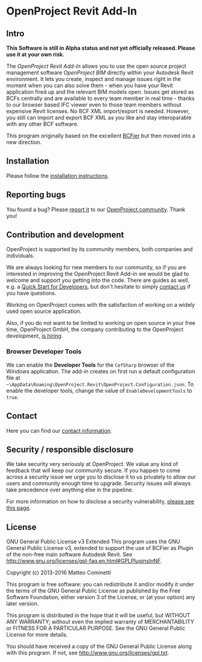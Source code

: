 # OpenProject Revit Add-In

## Intro

**This Software is still in Alpha status and not yet officially released. Please use it at your own risk.**

The _OpenProject Revit Add-In_ allows you to use the open source project management software _OpenProject BIM_ directly
within your Autodesk Revit environment. It lets you create, inspect and manage issues right in the moment when you can
also solve them - when you have your Revit application fired up and the relevant BIM models open. Issues get stored as
BCFs centrally and are available to every team member in real time - thanks to our browser based IFC viewer even to
those team members without expensive Revit licenses. No BCF XML import/export is needed. However, you still can import
and export BCF XML as you like and stay interoparable with any other BCF software.

This program originally based on the excellent [BCFier](https://github.com/teocomi/bcfier) but then moved into a new
direction.

## Installation

Please follow the [installation instructions](docs/installation-instructions.md).

## Reporting bugs

You found a bug? Please [report it](https://docs.openproject.org/development/report-a-bug) to our [OpenProject community](https://community.openproject.com/projects/revit-add-in). Thank you!

## Contribution and development

OpenProject is supported by its community members, both companies and individuals.

We are always looking for new members to our community, so if you are interested in improving the OpenProject Revit Add-in we would be glad to welcome and support you getting into the code. There are guides as well, e.g. a [Quick Start for Developers](https://www.openproject.org/development/setting-up-development-environment/), but don't hesitate to simply [contact us](https://www.openproject.org/contact-us) if you have questions.

Working on OpenProject comes with the satisfaction of working on a widely used open source application.

Also, if you do not want to be limited to working on open source in your free time, OpenProject GmbH, the company contributing to the OpenProject development, [is hiring](https://www.openproject.org/career/).

### Browser Developer Tools

We can enable the **Developer Tools** for the `CefSharp` browser of the Windows application. The add-in creates on first
run a default configuration file at `~\AppData\Roaming\OpenProject.Revit\OpenProject.Configuration.json`. To enable the
developer tools, change the value of `EnableDevelopmentTools` to `true`.

## Contact

Here you can find our [contact information](https://www.openproject.org/contact-us).

## Security / responsible disclosure

We take security very seriously at OpenProject. We value any kind of feedback that
will keep our community secure. If you happen to come across a security issue we urge
you to disclose it to us privately to allow our users and community enough time to
upgrade. Security issues will always take precedence over anything else in the pipeline.

For more information on how to disclose a security vulnerability, [please see this page](docs/development/security/README.md).

## License

GNU General Public License v3 Extended This program uses the GNU General Public License v3, extended to support the use
of BCFier as Plugin of the non-free main software Autodesk Revit.
See <http://www.gnu.org/licenses/gpl-faq.en.html#GPLPluginsInNF>.

Copyright (c) 2013-2016 Matteo Cominetti

This program is free software: you can redistribute it and/or modify it under the terms of the GNU General Public
License as published by the Free Software Foundation, either version 3 of the License, or
(at your option) any later version.

This program is distributed in the hope that it will be useful, but WITHOUT ANY WARRANTY; without even the implied
warranty of MERCHANTABILITY or FITNESS FOR A PARTICULAR PURPOSE. See the GNU General Public License for more details.

You should have received a copy of the GNU General Public License along with this program. If not,
see <http://www.gnu.org/licenses/gpl.txt>.
